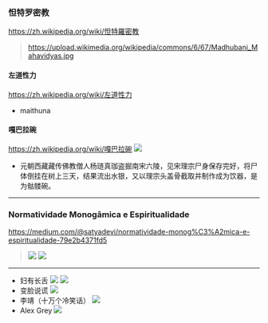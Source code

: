 ### 怛特罗密教
https://zh.wikipedia.org/wiki/怛特羅密教
>https://upload.wikimedia.org/wikipedia/commons/6/67/Madhubani_Mahavidyas.jpg
#### 左道性力
https://zh.wikipedia.org/wiki/左道性力
- maithuna
#### 嘎巴拉碗
https://zh.wikipedia.org/wiki/嘎巴拉碗
![](https://upload.wikimedia.org/wikipedia/commons/8/8e/Kapala_skull_cup.jpg)
- 元朝西藏藏传佛教僧人杨琏真珈盗掘南宋六陵，见宋理宗尸身保存完好，将尸体倒挂在树上三天，结果流出水银，又以理宗头盖骨截取并制作成为饮器，是为骷髅碗。
---
### Normatividade Monogâmica e Espiritualidade
https://medium.com/@satyadevi/normatividade-monog%C3%A2mica-e-espiritualidade-79e2b4371fd5
>![](https://cdn-images-1.medium.com/max/1600/1*Lp7hDXKqV_HKnJOAg1hmig.jpeg)
>![](https://cdn-images-1.medium.com/max/1600/1*TMEyrAsNgidUTjXQK1zkvw.jpeg)
---
- 妇有长舌
![](https://images.fineartamerica.com/images-medium-5/hindu-goddess-kali-kalika-handmade-painting-artwork-artist-tantra-tantrik-miniature-painting-india-a-k-mundhra.jpg)
![](https://render.fineartamerica.com/images/rendered/medium/metal-print/images-medium-5/tantra-yantra-miniature-painting-artwork-tantric-tantrik-a-k-mundhra.jpg)
- 变脸说谎
![](https://render.fineartamerica.com/images/rendered/default/poster/8/10/break/images-medium-5/mantra-tantra-hindu-god-ganesha-artwork-painting-a-k-mundhra.jpg)
- 李靖（十万个冷笑话）
![](https://i.pinimg.com/736x/97/f1/94/97f194787a68cd105c4107aaf6f63890--lord-shiva-maa.jpg)
- Alex Grey
![](http://oregoneclipse2017.com/wp-content/uploads/2017/08/alex-grey.jpg)